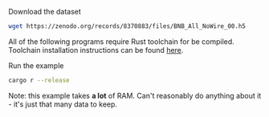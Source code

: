 Download the dataset
```sh
wget https://zenodo.org/records/8370883/files/BNB_All_NoWire_00.h5
```

All of the following programs require Rust toolchain for be compiled. Toolchain installation instructions can be found [here](https://www.rust-lang.org/tools/install).

Run the example
```sh
cargo r --release
```
Note: this example takes **a lot** of RAM. Can't reasonably do anything about it - it's just that many data to keep.
